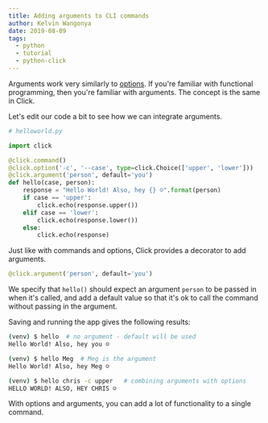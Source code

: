 ```yaml
---
title: Adding arguments to CLI commands
author: Kelvin Wangonya
date: 2019-08-09
tags:
  - python
  - tutorial
  - python-click
---
```


Arguments work very similarly to [options](https://wangonya.com/blog/adding-options-to-cli-commands/). If you're familiar with functional programming, then you're familiar with arguments. The concept is the same in Click.

<!--more-->

Let's edit our code a bit to see how we can integrate arguments.

```python
# helloworld.py

import click

@click.command()
@click.option('-c', '--case', type=click.Choice(['upper', 'lower']))
@click.argument('person', default='you')
def hello(case, person):
    response = "Hello World! Also, hey {} ☺️".format(person)
    if case == 'upper':
        click.echo(response.upper())
    elif case == 'lower':
        click.echo(response.lower())
    else:
        click.echo(response)
```

Just like with commands and options, Click provides a decorator to add arguments.

```python
@click.argument('person', default='you')
```

We specify that `hello()` should expect an argument `person` to be passed in when it's called, and add a default value so that it's ok to call the command without passing in the argument.

Saving and running the app gives the following results:

```bash
(venv) $ hello  # no argument - default will be used
Hello World! Also, hey you ☺️

(venv) $ hello Meg  # Meg is the argument
Hello World! Also, hey Meg ☺️

(venv) $ hello chris -c upper   # combining arguments with options
HELLO WORLD! ALSO, HEY CHRIS ☺️
```

With options and arguments, you can add a lot of functionality to a single command.
